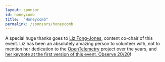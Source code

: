 ```yaml
---
layout: sponsor
id: honeycomb
title:  "Honeycomb"
permalink: /sponsors/honeycomb
---
```


A special huge thanks goes to [Liz Fong-Jones](https://www.lizthegrey.com/), content co-chair of this event.
 Liz has been an absolutely amazing person to volunteer with, not to mention
 her dedication to the [OpenTelemetry](https://opentelemetry.io) project over the years,
 and [her keynote at the first version of this event, Observe 20/20](https://observe2020.io/2020/03/keynote-liz-fong-jones/)!
